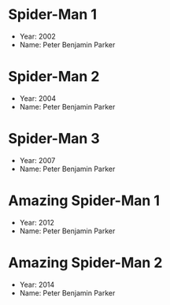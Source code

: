 
# Spider-Man 1
- Year: 2002
- Name: Peter Benjamin Parker

# Spider-Man 2
- Year: 2004
- Name: Peter Benjamin Parker

# Spider-Man 3
- Year: 2007
- Name: Peter Benjamin Parker

# Amazing Spider-Man 1
- Year: 2012
- Name: Peter Benjamin Parker

# Amazing Spider-Man 2
- Year: 2014
- Name: Peter Benjamin Parker
